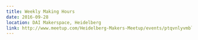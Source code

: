 ```yaml
---
title: Weekly Making Hours
date: 2016-09-28
location: DAI Makerspace, Heidelberg
link: http://www.meetup.com/Heidelberg-Makers-Meetup/events/ptqvnlyvmblc/
---
```

